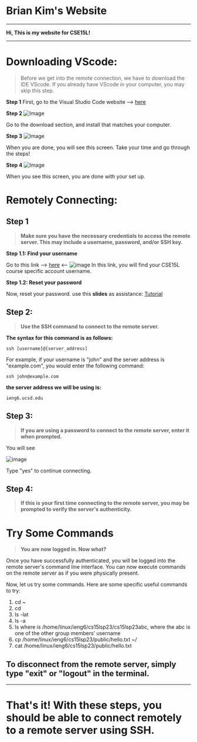 # Brian Kim's Website
---
**Hi, This is my website for CSE15L!** 

--- 
# Downloading VScode: 

> Before we get into the remote connection, we have to download the IDE VScode. 
> If you already have VScode in your computer, you may skip this step. 

**Step 1**
First, go to the Visual Studio Code website --> [here](https://code.visualstudio.com/)

**Step 2**
![Image](imageName.png)

Go to the download section, and install that matches your computer. 

**Step 3**
![Image](imageName.png)

When you are done, you will see this screen. Take your time and go through the steps!

**Step 4**
![Image](imageName.png)

When you see this screen, you are done with your set up. 

# Remotely Connecting: 

## Step 1
> **Make sure you have the necessary credentials to access the remote server. This may include a username, password, and/or SSH key.**

  **Step 1.1: Find your username**
  
  Go to this link --> [here](https://sdacs.ucsd.edu/~icc/index.php) <-- 
  ![image]()
  In this link, you will find your CSE15L course specific account username.
  
  **Step 1.2: Reset your password**
  
  Now, reset your password. 
  use this **slides** as assistance: [Tutorial](https://drive.google.com/file/d/17IDZn8Qq7Q0RkYMxdiIR0o6HJ3B5YqSW/view)

## Step 2: 
> **Use the SSH command to connect to the remote server.**

**The syntax for this command is as follows:**

   ```
   ssh [username]@[server_address]
   ```

   For example, if your username is "john" and the server address is "example.com", you would enter the following command:

   ```
   ssh john@example.com
   ```
**the server address we will be using is:**
   ```
   ieng6.ucsd.edu
   ```

## Step 3: 
> **If you are using a password to connect to the remote server, enter it when prompted.**

You will see 

![image]()

Type "yes" to continue connecting. 

## Step 4: 
> **If this is your first time connecting to the remote server, you may be prompted to verify the server's authenticity.**

# Try Some Commands 
> **You are now logged in. Now what?**

Once you have successfully authenticated, you will be logged into the remote server's command line interface. You can now execute commands on the remote server as if you were physically present.

Now, let us try some commands.
Here are some specific useful commands to try: 

1. cd ~
2. cd
3. ls -lat
4. ls -a
5. ls <directory> where <directory> is /home/linux/ieng6/cs15lsp23/cs15lsp23abc, where the abc is one of the other group members’ username
6. cp /home/linux/ieng6/cs15lsp23/public/hello.txt ~/
7. cat /home/linux/ieng6/cs15lsp23/public/hello.txt

## To disconnect from the remote server, simply type "exit" or "logout" in the terminal.

---
# That's it! With these steps, you should be able to connect remotely to a remote server using SSH.
